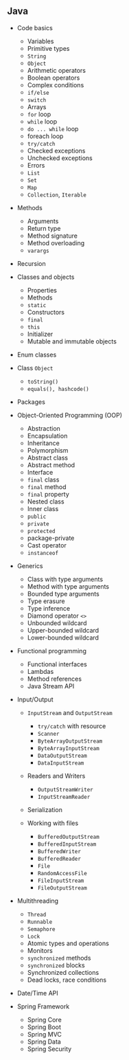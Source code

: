 ## Java
- Code basics
	- Variables
	- Primitive types
	- `String`
	- `Object`
	- Arithmetic operators
	- Boolean operators
	- Complex conditions
	- `if/else`
	- `switch`
	- Arrays
	- `for` loop
	- `while` loop
	- `do ... while` loop
	- foreach loop
	- `try/catch`
	- Checked exceptions
	- Unchecked exceptions
	- Errors
	- `List`
	- `Set`
	- `Map`
	- `Collection`, `Iterable`

- Methods
	- Arguments
	- Return type
	- Method signature
	- Method overloading
	- `varargs`

- Recursion

- Classes and objects
	- Properties
	- Methods
	- `static`
	- Constructors
	- `final`
	- `this`
	- Initializer
	- Mutable and immutable objects

- Enum classes

- Class `Object`
	- `toString()`
	- `equals(), hashcode()`

- Packages

- Object-Oriented Programming (OOP)
	- Abstraction
	- Encapsulation
	- Inheritance
	- Polymorphism
	- Abstract class
	- Abstract method
	- Interface
	- `final` class
	- `final` method
	- `final` property
	- Nested class
	- Inner class
	- `public`
	- `private`
	- `protected`
	- package-private
	- Cast operator
	- `instanceof`

- Generics
	- Class with type arguments
	- Method with type arguments
	- Bounded type arguments
	- Type erasure
	- Type inference
	- Diamond operator `<>`
	- Unbounded wildcard
	- Upper-bounded wildcard
	- Lower-bounded wildcard

- Functional programming
	- Functional interfaces
	- Lambdas
	- Method references
	- Java Stream API

- Input/Output
	- `InputStream` and `OutputStream`
		- `try/catch` with resource
		- `Scanner`
		- `ByteArrayOutputStream`
		- `ByteArrayInputStream`
		- `DataOutputStream`
		- `DataInputStream`

	- Readers and Writers
		- `OutputStreamWriter`
		- `InputStreamReader`
	
	- Serialization

	- Working with files
		- `BufferedOutputStream`
		- `BufferedInputStream`
		- `BufferedWriter`
		- `BufferedReader`
		- `File`
		- `RandomAccessFile`
		- `FileInputStream`
		- `FileOutputStream`

- Multithreading
	- `Thread`
	- `Runnable`
	- `Semaphore`
	- `Lock`
	- Atomic types and operations
	- Monitors
	- `synchronized` methods
	- `synchronized` blocks
	- Synchronized collections
	- Dead locks, race conditions

- Date/Time API

- Spring Framework
	- Spring Core
	- Spring Boot
	- Spring MVC
	- Spring Data
	- Spring Security

